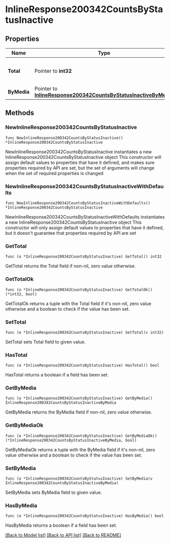# InlineResponse200342CountsByStatusInactive

## Properties

Name | Type | Description | Notes
------------ | ------------- | ------------- | -------------
**Total** | Pointer to **int32** | The total number of inactive ports | [optional] 
**ByMedia** | Pointer to [**InlineResponse200342CountsByStatusInactiveByMedia**](InlineResponse200342CountsByStatusInactiveByMedia.md) |  | [optional] 

## Methods

### NewInlineResponse200342CountsByStatusInactive

`func NewInlineResponse200342CountsByStatusInactive() *InlineResponse200342CountsByStatusInactive`

NewInlineResponse200342CountsByStatusInactive instantiates a new InlineResponse200342CountsByStatusInactive object
This constructor will assign default values to properties that have it defined,
and makes sure properties required by API are set, but the set of arguments
will change when the set of required properties is changed

### NewInlineResponse200342CountsByStatusInactiveWithDefaults

`func NewInlineResponse200342CountsByStatusInactiveWithDefaults() *InlineResponse200342CountsByStatusInactive`

NewInlineResponse200342CountsByStatusInactiveWithDefaults instantiates a new InlineResponse200342CountsByStatusInactive object
This constructor will only assign default values to properties that have it defined,
but it doesn't guarantee that properties required by API are set

### GetTotal

`func (o *InlineResponse200342CountsByStatusInactive) GetTotal() int32`

GetTotal returns the Total field if non-nil, zero value otherwise.

### GetTotalOk

`func (o *InlineResponse200342CountsByStatusInactive) GetTotalOk() (*int32, bool)`

GetTotalOk returns a tuple with the Total field if it's non-nil, zero value otherwise
and a boolean to check if the value has been set.

### SetTotal

`func (o *InlineResponse200342CountsByStatusInactive) SetTotal(v int32)`

SetTotal sets Total field to given value.

### HasTotal

`func (o *InlineResponse200342CountsByStatusInactive) HasTotal() bool`

HasTotal returns a boolean if a field has been set.

### GetByMedia

`func (o *InlineResponse200342CountsByStatusInactive) GetByMedia() InlineResponse200342CountsByStatusInactiveByMedia`

GetByMedia returns the ByMedia field if non-nil, zero value otherwise.

### GetByMediaOk

`func (o *InlineResponse200342CountsByStatusInactive) GetByMediaOk() (*InlineResponse200342CountsByStatusInactiveByMedia, bool)`

GetByMediaOk returns a tuple with the ByMedia field if it's non-nil, zero value otherwise
and a boolean to check if the value has been set.

### SetByMedia

`func (o *InlineResponse200342CountsByStatusInactive) SetByMedia(v InlineResponse200342CountsByStatusInactiveByMedia)`

SetByMedia sets ByMedia field to given value.

### HasByMedia

`func (o *InlineResponse200342CountsByStatusInactive) HasByMedia() bool`

HasByMedia returns a boolean if a field has been set.


[[Back to Model list]](../README.md#documentation-for-models) [[Back to API list]](../README.md#documentation-for-api-endpoints) [[Back to README]](../README.md)


